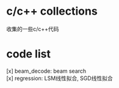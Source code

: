 # c/c++ collections
收集的一些c/c++代码


# code list

[x] beam_decode: beam search    
[x] regression: LSM线性拟合, SGD线性拟合